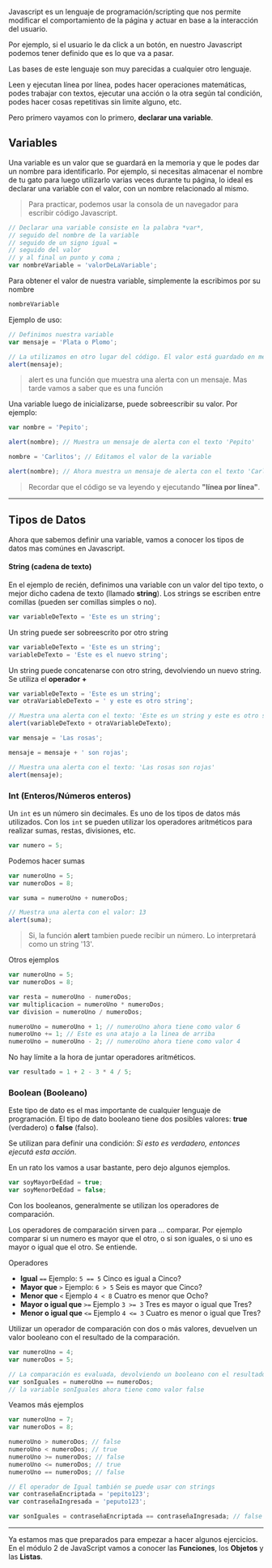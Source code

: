 Javascript es un lenguaje de programación/scripting que nos permite modificar el comportamiento de la página y actuar en base a la interacción del usuario.

Por ejemplo, si el usuario le da click a un botón, en nuestro Javascript podemos tener definido que es lo que va a pasar.

Las bases de este lenguaje son muy parecidas a cualquier otro lenguaje.

Leen y ejecutan línea por línea, podes hacer operaciones matemáticas, podes trabajar con textos, ejecutar una acción o la otra según tal condición, podes hacer cosas repetitivas sin limite alguno, etc.

Pero primero vayamos con lo primero, **declarar una variable**.

## Variables

Una variable es un valor que se guardará en la memoria y que le podes dar un nombre para identificarlo. Por ejemplo, si necesitas almacenar el nombre de tu gato para luego utilizarlo varias veces durante tu página, lo ideal es declarar una variable con el valor, con un nombre relacionado al mismo.

> Para practicar, podemos usar la consola de un navegador para escribir código Javascript.

```js
// Declarar una variable consiste en la palabra *var*, 
// seguido del nombre de la variable 
// seguido de un signo igual =
// seguido del valor
// y al final un punto y coma ;
var nombreVariable = 'valorDeLaVariable';
```

Para obtener el valor de nuestra variable, simplemente la escribimos por su nombre

```js
nombreVariable
```

Ejemplo de uso:

```js
// Definimos nuestra variable
var mensaje = 'Plata o Plomo';

// La utilizamos en otro lugar del código. El valor está guardado en memoria.
alert(mensaje);
```

> alert es una función que muestra una alerta con un mensaje. Mas tarde vamos a saber que es una función

Una variable luego de inicializarse, puede sobreescribir su valor. Por ejemplo:

```js
var nombre = 'Pepito';

alert(nombre); // Muestra un mensaje de alerta con el texto 'Pepito'

nombre = 'Carlitos'; // Editamos el valor de la variable

alert(nombre); // Ahora muestra un mensaje de alerta con el texto 'Carlitos'
```

> Recordar que el código se va leyendo y ejecutando **"línea por línea"**.

---
## Tipos de Datos
Ahora que sabemos definir una variable, vamos a conocer los tipos de datos mas comúnes en Javascript.

#### String (cadena de texto)
En el ejemplo de recién, definimos una variable con un valor del tipo texto, o mejor dicho cadena de texto (llamado **string**). Los strings se escriben entre comillas (pueden ser comillas simples o no).

```js
var variableDeTexto = 'Este es un string';
```

Un string puede ser sobreescrito por otro string

```js
var variableDeTexto = 'Este es un string';
variableDeTexto = 'Este es el nuevo string';
```
Un string puede concatenarse con otro string, devolviendo un nuevo string. Se utiliza el **operador +**

```js
var variableDeTexto = 'Este es un string';
var otraVariableDeTexto = ' y este es otro string';

// Muestra una alerta con el texto: 'Este es un string y este es otro string'
alert(variableDeTexto + otraVariableDeTexto);
```

```js
var mensaje = 'Las rosas';

mensaje = mensaje + ' son rojas';

// Muestra una alerta con el texto: 'Las rosas son rojas'
alert(mensaje);
```

### Int (Enteros/Números enteros)
Un ``int`` es un número sin decimales. Es uno de los tipos de datos más utilizados. Con los ``int`` se pueden utilizar los operadores aritméticos para realizar sumas, restas, divisiones, etc.

```js
var numero = 5;
```

Podemos hacer sumas
```js
var numeroUno = 5;
var numeroDos = 8;

var suma = numeroUno + numeroDos;

// Muestra una alerta con el valor: 13
alert(suma);
```

> Si, la función **alert** tambien puede recibir un número. Lo interpretará como un string '13'.

Otros ejemplos

```js
var numeroUno = 5;
var numeroDos = 8;

var resta = numeroUno - numeroDos;
var multiplicacion = numeroUno * numeroDos;
var division = numeroUno / numeroDos;

numeroUno = numeroUno + 1; // numeroUno ahora tiene como valor 6
numeroUno += 1; // Este es una atajo a la linea de arriba
numeroUno = numeroUno - 2; // numeroUno ahora tiene como valor 4
```

No hay límite a la hora de juntar operadores aritméticos.

```js
var resultado = 1 + 2 - 3 * 4 / 5;
```

### Boolean (Booleano)
Este tipo de dato es el mas importante de cualquier lenguaje de programación. El tipo de dato booleano tiene dos posibles valores: **true** (verdadero) o **false** (falso).

Se utilizan para definir una condición: *Si esto es verdadero, entonces ejecutá esta acción*.

En un rato los vamos a usar bastante, pero dejo algunos ejemplos.

```js
var soyMayorDeEdad = true;
var soyMenorDeEdad = false;
```

Con los booleanos, generalmente se utilizan los operadores de comparación.

Los operadores de comparación sirven para ... comparar. Por ejemplo comparar si un numero es mayor que el otro, o si son iguales, o si uno es mayor o igual que el otro. Se entiende.

Operadores

- **Igual** ``==`` Ejemplo: ``5 == 5`` Cinco es igual a Cinco?
- **Mayor que** ``>`` Ejemplo: ``6 > 5`` Seis es mayor que Cinco?
- **Menor que** ``<`` Ejemplo ``4 < 8`` Cuatro es menor que Ocho?
- **Mayor o igual que** ``>=`` Ejemplo ``3 >= 3`` Tres es mayor o igual que Tres?
- **Menor o igual que** ``<=`` Ejemplo ``4 <= 3`` Cuatro es menor o igual que Tres?

Utilizar un operador de comparación con dos o más valores, devuelven un valor booleano con el resultado de la comparación.

```js
var numeroUno = 4;
var numeroDos = 5;

// La comparación es evaluada, devolviendo un booleano con el resultado
var sonIguales = numeroUno == numeroDos;
// la variable sonIguales ahora tiene como valor false
```

Veamos más ejemplos

```js
var numeroUno = 7;
var numeroDos = 8;

numeroUno > numeroDos; // false
numeroUno < numeroDos; // true
numeroUno >= numeroDos; // false
numeroUno <= numeroDos; // true
numeroUno == numeroDos; // false

// El operador de Igual también se puede usar con strings
var contraseñaEncriptada = 'pepito123';
var contraseñaIngresada = 'peputo123';

var sonIguales = contraseñaEncriptada == contraseñaIngresada; // false
```

---

Ya estamos mas que preparados para empezar a hacer algunos ejercicios. En el módulo 2 de JavaScript vamos a conocer las **Funciones**, los **Objetos** y las **Listas**.